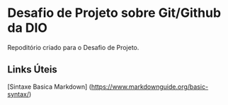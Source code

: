 # Desafio de Projeto sobre Git/Github da DIO
Repoditório criado para o Desafio de Projeto.

## Links Úteis 
[Sintaxe Basica Markdown] (https://www.markdownguide.org/basic-syntax/) 
